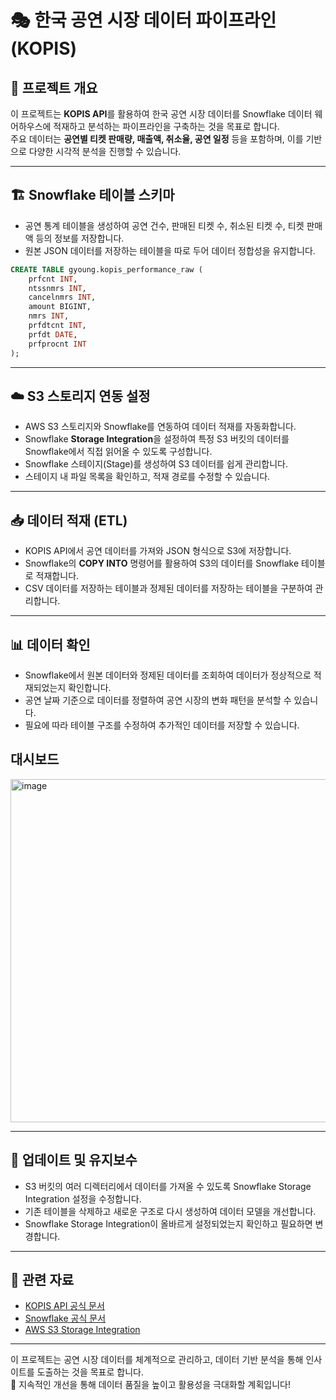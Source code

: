 # 🎭 한국 공연 시장 데이터 파이프라인 (KOPIS)

## 📌 프로젝트 개요
이 프로젝트는 **KOPIS API**를 활용하여 한국 공연 시장 데이터를 Snowflake 데이터 웨어하우스에 적재하고 분석하는 파이프라인을 구축하는 것을 목표로 합니다.  
주요 데이터는 **공연별 티켓 판매량, 매출액, 취소율, 공연 일정** 등을 포함하며, 이를 기반으로 다양한 시각적 분석을 진행할 수 있습니다.

---

## 🏗️ **Snowflake 테이블 스키마**
- 공연 통계 테이블을 생성하여 공연 건수, 판매된 티켓 수, 취소된 티켓 수, 티켓 판매액 등의 정보를 저장합니다.
- 원본 JSON 데이터를 저장하는 테이블을 따로 두어 데이터 정합성을 유지합니다.
```sql
CREATE TABLE gyoung.kopis_performance_raw (
    prfcnt INT,
    ntssnmrs INT,
    cancelnmrs INT,
    amount BIGINT,
    nmrs INT,
    prfdtcnt INT,
    prfdt DATE, 
    prfprocnt INT
);
```
---

## ☁️ **S3 스토리지 연동 설정**
- AWS S3 스토리지와 Snowflake를 연동하여 데이터 적재를 자동화합니다.
- Snowflake **Storage Integration**을 설정하여 특정 S3 버킷의 데이터를 Snowflake에서 직접 읽어올 수 있도록 구성합니다.
- Snowflake 스테이지(Stage)를 생성하여 S3 데이터를 쉽게 관리합니다.
- 스테이지 내 파일 목록을 확인하고, 적재 경로를 수정할 수 있습니다.

---

## 📥 **데이터 적재 (ETL)**
- KOPIS API에서 공연 데이터를 가져와 JSON 형식으로 S3에 저장합니다.
- Snowflake의 **COPY INTO** 명령어를 활용하여 S3의 데이터를 Snowflake 테이블로 적재합니다.
- CSV 데이터를 저장하는 테이블과 정제된 데이터를 저장하는 테이블을 구분하여 관리합니다.

---

## 📊 **데이터 확인**
- Snowflake에서 원본 데이터와 정제된 데이터를 조회하여 데이터가 정상적으로 적재되었는지 확인합니다.
- 공연 날짜 기준으로 데이터를 정렬하여 공연 시장의 변화 패턴을 분석할 수 있습니다.
- 필요에 따라 테이블 구조를 수정하여 추가적인 데이터를 저장할 수 있습니다.

## 대시보드
<img width="549" alt="image" src="https://github.com/user-attachments/assets/5ed0dc89-13a3-4800-8cf8-49d3aaa30830" />



---

## 🔄 **업데이트 및 유지보수**
- S3 버킷의 여러 디렉터리에서 데이터를 가져올 수 있도록 Snowflake Storage Integration 설정을 수정합니다.
- 기존 테이블을 삭제하고 새로운 구조로 다시 생성하여 데이터 모델을 개선합니다.
- Snowflake Storage Integration이 올바르게 설정되었는지 확인하고 필요하면 변경합니다.

---

## 📌 **관련 자료**
- [KOPIS API 공식 문서](https://www.kopis.or.kr/)
- [Snowflake 공식 문서](https://docs.snowflake.com/)
- [AWS S3 Storage Integration](https://docs.snowflake.com/en/user-guide/data-load-s3)

---

이 프로젝트는 공연 시장 데이터를 체계적으로 관리하고, 데이터 기반 분석을 통해 인사이트를 도출하는 것을 목표로 합니다.  
🚀 지속적인 개선을 통해 데이터 품질을 높이고 활용성을 극대화할 계획입니다!
